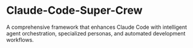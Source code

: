 # Claude-Code-Super-Crew
A comprehensive framework that enhances Claude Code with intelligent agent orchestration, specialized personas, and automated development workflows.

